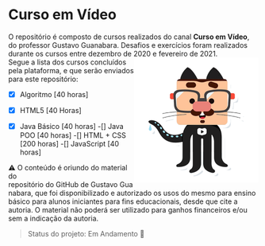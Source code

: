# Curso em Vídeo

O repositório é composto de cursos realizados do canal **Curso em Vídeo**, do professor Gustavo Guanabara. Desafios e exercícios foram realizados durante os cursos entre dezembro de 2020 e fevereiro de 2021. <br><img src=".\HTML-CSS-2020\html-css\Desafios\desafio d002\img\github-g.png" width="250" align="right"/>Segue a lista dos cursos concluídos pela plataforma, e que serão enviados para este repositório:

-[x] Algoritmo [40 horas]
-[x] HTML5 [40 Horas]
-[x] Java Básico [40 horas]
-[] Java POO [40 horas]
-[] HTML + CSS [200 horas]
-[] JavaScript [40 horas]



:warning: O conteúdo é oriundo do material do <a href="https://gustavoguanabara.github.io" style="text-decoration:none">repositório do GitHub de Gustavo Guanabara</a>, que foi disponibilizado e autorizado os usos do mesmo para ensino básico para alunos iniciantes para fins educacionais, desde que cite a autoria. O material não poderá ser utilizado para ganhos financeiros e/ou sem a indicação da autoria.

> Status do projeto: Em Andamento :pencil:

